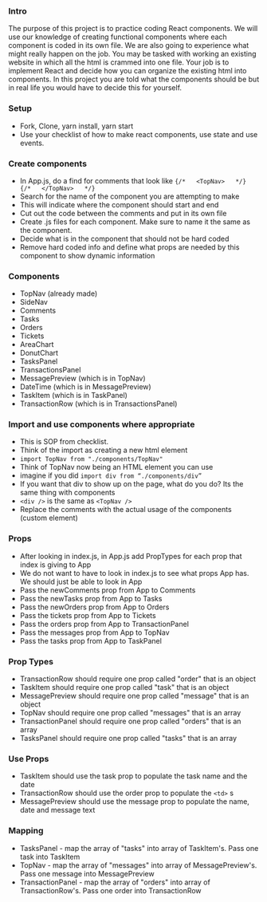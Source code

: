 
### Intro
The purpose of this project is to practice coding React components. We will use our knowledge of creating functional components where each component is coded in its own file. We are also going to experience what might really happen on the job. You may be tasked with working an existing website in which all the html is crammed into one file. Your job is to implement React and decide how you can organize the existing html into components. In this project you are told what the components should be but in real life you would have to decide this for yourself.

### Setup
* Fork, Clone, yarn install, yarn start
* Use your checklist of how to make react components, use state and use events.

### Create components
* In App.js, do a find for comments that look like `{/*   <TopNav>   */}  {/*   </TopNav>   */}`
* Search for the name of the component you are attempting to make
* This will indicate where the component should start and end
* Cut out the code between the comments and put in its own file
* Create .js files for each component. Make sure to name it the same as the component.
* Decide what is in the component that should not be hard coded
* Remove hard coded info and define what props are needed by this component to show dynamic information

### Components
* TopNav (already made)
* SideNav
* Comments
* Tasks
* Orders
* Tickets
* AreaChart
* DonutChart
* TasksPanel
* TransactionsPanel
* MessagePreview (which is in TopNav)
* DateTime (which is in MessagePreview)
* TaskItem (which is in TaskPanel)
* TransactionRow (which is in TransactionsPanel)

### Import and use components where appropriate
* This is SOP from checklist.
* Think of the import as creating a new html element
* `import TopNav from "./components/TopNav"`
* Think of TopNav now being an HTML element you can use
* imagine if you did `import div from “./components/div”`
* If you want that div to show up on the page, what do you do? Its the same thing with components
* `<div />` is the same as `<TopNav />`
* Replace the comments with the actual usage of the components (custom element)

### Props
* After looking in index.js, in App.js add PropTypes for each prop that index is giving to App
* We do not want to have to look in index.js to see what props App has. We should just be able to look in App
* Pass the newComments prop from App to Comments
* Pass the newTasks prop from App to Tasks
* Pass the newOrders prop from App to Orders
* Pass the tickets prop from App to Tickets
* Pass the orders prop from App to TransactionPanel
* Pass the messages prop from App to TopNav
* Pass the tasks prop from App to TaskPanel

### Prop Types
* TransactionRow should require one prop called "order" that is an object
* TaskItem should require one prop called "task" that is an object
* MessagePreview should require one prop called "message" that is an object
* TopNav should require one prop called "messages" that is an array
* TransactionPanel should require one prop called "orders" that is an array
* TasksPanel should require one prop called "tasks" that is an array

### Use Props
* TaskItem should use the task prop to populate the task name and the date
* TransactionRow should use the order prop to populate the `<td>` s
* MessagePreview should use the message prop to populate the name, date and message text

### Mapping
* TasksPanel - map the array of "tasks" into array of TaskItem's. Pass one task into TaskItem
* TopNav - map the array of "messages" into array of MessagePreview's. Pass one message into MessagePreview
* TransactionPanel - map the array of "orders" into array of TransactionRow's. Pass one order into TransactionRow


